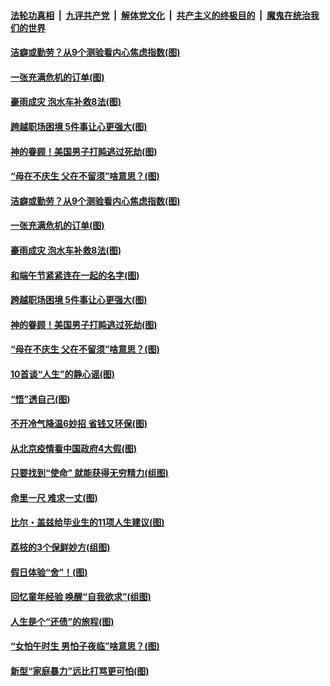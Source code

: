 

####  [法轮功真相](../../../../basic/blob/master/README.md?t=06242302) &nbsp;|&nbsp; [九评共产党](../../../../9ping.md/blob/master/README.md?t=06242302) &nbsp;|&nbsp; [解体党文化](../../../../jtdwh.md/blob/master/README.md?t=06242302)  &nbsp;|&nbsp; [共产主义的终极目的](../../../../gczydzjmd.md/blob/master/README.md?t=06242302) &nbsp;|&nbsp; [魔鬼在统治我们的世界](../../../../mgztzwmdsj.md/blob/master/README.md?t=06242302) 

#### [洁癖或勤劳？从9个测验看内心焦虑指数(图)](../pages/p8/937558.md?t=06242302) 

#### [一张充满危机的订单(图)](../pages/p8/936981.md?t=06242302) 

#### [豪雨成灾 泡水车补救8法(图)](../pages/p8/937526.md?t=06242302) 

#### [跨越职场困境 5件事让心更强大(图)](../pages/p8/937375.md?t=06242302) 

#### [神的眷顾！美国男子打盹逃过死劫(图)](../pages/p8/936985.md?t=06242302) 

#### [“母在不庆生 父在不留须”啥意思？(图)](../pages/p8/937234.md?t=06242302) 

#### [洁癖或勤劳？从9个测验看内心焦虑指数(图)](../pages/p8/937558.md?t=06242302) 

#### [一张充满危机的订单(图)](../pages/p8/936981.md?t=06242302) 

#### [豪雨成灾 泡水车补救8法(图)](../pages/p8/937526.md?t=06242302) 

#### [和端午节紧紧连在一起的名字(图)](../pages/p8/937448.md?t=06242302) 

#### [跨越职场困境 5件事让心更强大(图)](../pages/p8/937375.md?t=06242302) 

#### [神的眷顾！美国男子打盹逃过死劫(图)](../pages/p8/936985.md?t=06242302) 

#### [“母在不庆生 父在不留须”啥意思？(图)](../pages/p8/937234.md?t=06242302) 

#### [10首谈“人生”的静心谣(图)](../pages/p8/936965.md?t=06242302) 

#### [“悟”透自己(图)](../pages/p8/936972.md?t=06242302) 

#### [不开冷气降温6妙招 省钱又环保(图)](../pages/p8/937329.md?t=06242302) 

#### [从北京疫情看中国政府4大假(图)](../pages/p8/937196.md?t=06242302) 

#### [只要找到“使命” 就能获得无穷精力(组图)](../pages/p8/937159.md?t=06242302) 

#### [命里一尺 难求一丈(图)](../pages/p8/936782.md?t=06242302) 

#### [比尔・盖兹给毕业生的11项人生建议(图)](../pages/p8/936231.md?t=06242302) 

#### [荔枝的3个保鲜妙方(组图)](../pages/p8/936950.md?t=06242302) 

#### [假日体验“舍”！(图)](../pages/p8/937183.md?t=06242302) 

#### [回忆童年经验 唤醒“自我欲求”(组图)](../pages/p8/937082.md?t=06242302) 

#### [人生是个“还债”的旅程(图)](../pages/p8/936768.md?t=06242302) 

#### [“女怕午时生 男怕子夜临”啥意思？(图)](../pages/p8/937081.md?t=06242302) 

#### [新型“家庭暴力”远比打骂更可怕(图)](../pages/p8/936230.md?t=06242302) 

